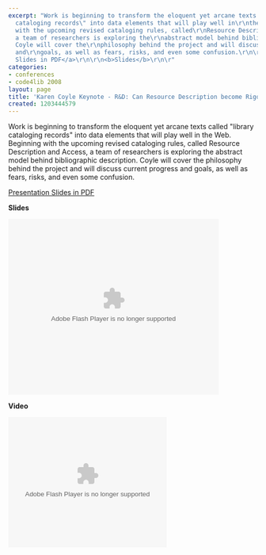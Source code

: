 ```yaml
---
excerpt: "Work is beginning to transform the eloquent yet arcane texts called\r\n\"library
  cataloging records\" into data elements that will play well in\r\nthe Web. Beginning
  with the upcoming revised cataloging rules, called\r\nResource Description and Access,
  a team of researchers is exploring the\r\nabstract model behind bibliographic description.
  Coyle will cover the\r\nphilosophy behind the project and will discuss current progress
  and\r\ngoals, as well as fears, risks, and even some confusion.\r\n\r\n<a href=\"http://www.kcoyle.net/code4lib2008_w_text.pdf\">Presentation
  Slides in PDF</a>\r\n\r\n<b>Slides</b>\r\n\r"
categories:
- conferences
- code4lib 2008
layout: page
title: 'Karen Coyle Keynote - R&D: Can Resource Description become Rigorous Data?'
created: 1203444579
---
```

Work is beginning to transform the eloquent yet arcane texts called
"library cataloging records" into data elements that will play well in
the Web. Beginning with the upcoming revised cataloging rules, called
Resource Description and Access, a team of researchers is exploring the
abstract model behind bibliographic description. Coyle will cover the
philosophy behind the project and will discuss current progress and
goals, as well as fears, risks, and even some confusion.

<a href="http://www.kcoyle.net/code4lib2008_w_text.pdf">Presentation Slides in PDF</a>

<b>Slides</b>

<div style="width:425px;text-align:left" id="__ss_313960"><object style="margin:0px" width="425" height="355"><param name="movie" value="http://static.slideshare.net/swf/ssplayer2.swf?doc=karen-coyle-keynote-rd-can-resource-description-become-rigorous-data-1205950285189845-2"/><param name="allowFullScreen" value="true"/><param name="allowScriptAccess" value="always"/><embed src="http://static.slideshare.net/swf/ssplayer2.swf?doc=karen-coyle-keynote-rd-can-resource-description-become-rigorous-data-1205950285189845-2" type="application/x-shockwave-flash" allowscriptaccess="always" allowfullscreen="true" width="425" height="355"></embed></object></div>

<b>Video</b>

<object type="application/x-shockwave-flash" width="320" height="263" id="FlowPlayer" data="http://www.archive.org/flv/FlowPlayerWhite.swf">   <param name="movie" value="http://www.archive.org/flv/FlowPlayerWhite.swf"/>   <param name="scale" value="noScale"/>   <param name="wmode" value="transparent"/>   <param name="allowScriptAccess" value="sameDomain"/>   <param name="quality" value="high"/>   <param name="flashvars" value="config={     loop: false,     autoPlay:false,     autoBuffering:false,     initialScale: 'fit',     videoFile: 'http://www.archive.org/download/code4lib.conf.2008.keynote.Coyle.CanResourceDescriptionBecomeRigorousData/code4lib08_200_resourcedescription_coyle.flv',   }"/> </object> 

